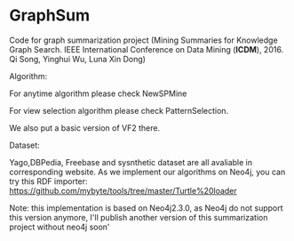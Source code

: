# GraphSum
Code for graph summarization project (Mining Summaries for Knowledge Graph Search. IEEE International Conference on Data Mining (**ICDM**), 2016.
Qi Song, Yinghui Wu, Luna Xin Dong)

Algorithm:

For anytime algorithm please check NewSPMine

For view selection algorithm please check PatternSelection.

We also put a basic version of VF2 there.

Dataset:

Yago,DBPedia, Freebase and sysnthetic dataset are all avaliable in corresponding website. As we implement our algorithms on Neo4j, you can try this RDF importer: https://github.com/mybyte/tools/tree/master/Turtle%20loader


Note: this implementation is based on Neo4j2.3.0, as Neo4j do not support this version anymore, I'll publish another version of this summarization project without neo4j soon'
